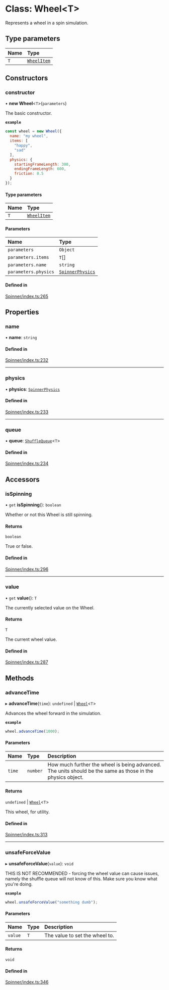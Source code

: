 # Class: Wheel<T\>

Represents a wheel in a spin simulation.

## Type parameters

| Name | Type |
| :------ | :------ |
| `T` | [`WheelItem`](https://github.com/daniellacosse/idea-spinner/tree/main/packages/spinner/docs/README.md#wheelitem) |

## Constructors

### constructor

• **new Wheel**<`T`\>(`parameters`)

The basic constructor.

**`example`**
```js
const wheel = new Wheel({
  name: "my wheel",
  items: [
    "happy",
    "sad"
  ],
  physics: {
    startingFrameLength: 300,
    endingFrameLength: 600,
    friction: 0.5
  }
});
```

#### Type parameters

| Name | Type |
| :------ | :------ |
| `T` | [`WheelItem`](https://github.com/daniellacosse/idea-spinner/tree/main/packages/spinner/docs/README.md#wheelitem) |

#### Parameters

| Name | Type |
| :------ | :------ |
| `parameters` | `Object` |
| `parameters.items` | `T`[] |
| `parameters.name` | `string` |
| `parameters.physics` | [`SpinnerPhysics`](https://github.com/daniellacosse/idea-spinner/tree/main/packages/spinner/docs/interfaces/SpinnerPhysics.md) |

#### Defined in

[Spinner/index.ts:265](https://github.com/daniellacosse/idea-spinner/blob/6d3c5c3/packages/spinner/Spinner/index.ts#L265)

## Properties

### name

• **name**: `string`

#### Defined in

[Spinner/index.ts:232](https://github.com/daniellacosse/idea-spinner/blob/6d3c5c3/packages/spinner/Spinner/index.ts#L232)

___

### physics

• **physics**: [`SpinnerPhysics`](https://github.com/daniellacosse/idea-spinner/tree/main/packages/spinner/docs/interfaces/SpinnerPhysics.md)

#### Defined in

[Spinner/index.ts:233](https://github.com/daniellacosse/idea-spinner/blob/6d3c5c3/packages/spinner/Spinner/index.ts#L233)

___

### queue

• **queue**: [`ShuffleQueue`](https://github.com/daniellacosse/idea-spinner/tree/main/packages/spinner/docs/classes/ShuffleQueue.md)<`T`\>

#### Defined in

[Spinner/index.ts:234](https://github.com/daniellacosse/idea-spinner/blob/6d3c5c3/packages/spinner/Spinner/index.ts#L234)

## Accessors

### isSpinning

• `get` **isSpinning**(): `boolean`

Whether or not this Wheel is still spinning.

#### Returns

`boolean`

True or false.

#### Defined in

[Spinner/index.ts:296](https://github.com/daniellacosse/idea-spinner/blob/6d3c5c3/packages/spinner/Spinner/index.ts#L296)

___

### value

• `get` **value**(): `T`

The currently selected value on the Wheel.

#### Returns

`T`

The current wheel value.

#### Defined in

[Spinner/index.ts:287](https://github.com/daniellacosse/idea-spinner/blob/6d3c5c3/packages/spinner/Spinner/index.ts#L287)

## Methods

### advanceTime

▸ **advanceTime**(`time`): `undefined` \| [`Wheel`](https://github.com/daniellacosse/idea-spinner/tree/main/packages/spinner/docs/classes/Wheel.md)<`T`\>

Advances the wheel forward in the simulation.

**`example`**
```js
wheel.advanceTime(1000);
```

#### Parameters

| Name | Type | Description |
| :------ | :------ | :------ |
| `time` | `number` | How much further the wheel is being advanced. The units should be the same as those in the physics object. |

#### Returns

`undefined` \| [`Wheel`](https://github.com/daniellacosse/idea-spinner/tree/main/packages/spinner/docs/classes/Wheel.md)<`T`\>

This wheel, for utility.

#### Defined in

[Spinner/index.ts:313](https://github.com/daniellacosse/idea-spinner/blob/6d3c5c3/packages/spinner/Spinner/index.ts#L313)

___

### unsafeForceValue

▸ **unsafeForceValue**(`value`): `void`

THIS IS NOT RECOMMENDED - forcing the wheel value can cause issues,
namely the shuffle queue will not know of this. Make sure you know
what you're doing.

**`example`**
```js
wheel.unsafeForceValue("something dumb");
```

#### Parameters

| Name | Type | Description |
| :------ | :------ | :------ |
| `value` | `T` | The value to set the wheel to. |

#### Returns

`void`

#### Defined in

[Spinner/index.ts:346](https://github.com/daniellacosse/idea-spinner/blob/6d3c5c3/packages/spinner/Spinner/index.ts#L346)
